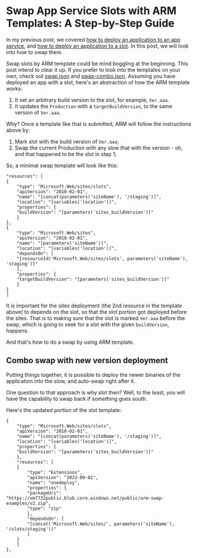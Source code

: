 # Swap App Service Slots with ARM Templates: A Step-by-Step Guide

In my previous post, we covered [how to deploy an application to an app service](./Readme.md), and [how to deploy an application to a slot](./DeployToSlot.md). In this post, we will look into how to swap them.

Swap slots by ARM template could be mind boggling at the beginning. This post intend to clear it up. If you prefer to look into the templates on your own, check out [swap.json](./ARM/swap.json) and [swap-combo.json](./ARM/swap-combo.json). Assuming you have deployed an app with a slot, here's an abstraction of how the ARM template works:

1. It set an arbitrary build version to the slot, for example, `Ver.aaa`.
2. It updates the `Production` with a `targetBuildVersion`, to the same version of `Ver.aaa`.

Why? Once a template like that is submitted, ARM will follow the instructions above by:

1. Mark slot with the build version of `Ver.aaa`;
2. Swap the current Production with any slow that with the version - oh, and that happened to be the slot in step 1;

So, a minimal swap template will look like this:

```jsonc
"resources": [
{
    "type": "Microsoft.Web/sites/slots",
    "apiVersion": "2018-02-01",
    "name": "[concat(parameters('siteName'), '/staging')]",
    "location": "[variables('location')]",
    "properties": {
    "buildVersion": "[parameters('sites_buildVersion')]"
    }
},
{
    "type": "Microsoft.Web/sites",
    "apiVersion": "2018-02-01",
    "name": "[parameters('siteName')]",
    "location": "[variables('location')]",
    "dependsOn": [
    "[resourceId('Microsoft.Web/sites/slots', parameters('siteName'), 'staging')]"
    ],
    "properties": {
    "targetBuildVersion": "[parameters('sites_buildVersion')]"
    }
}
]
```

It is important for the sites deployment (the 2nd resource in the template above) to depends on the slot, so that the slot portion got deployed before the sites. That is to making sure that the slot is marked `Ver.aaa` before the swap, which is going to seek for a slot with the given `buildVersion`, happens.

And that's how to do a swap by using ARM template.

## Combo swap with new version deployment

Putting things together, it is possible to deploy the newer binaries of the application into the slow, and auto-swap right after it.

One question to that approach is why slot then? Well, to the least, you will have the capability to swap back if something goes south.

Here's the updated portion of the slot template:

```jsonc
{
    "type": "Microsoft.Web/sites/slots",
    "apiVersion": "2018-02-01",
    "name": "[concat(parameters('siteName'), '/staging')]",
    "location": "[variables('location')]",
    "properties": {
    "buildVersion": "[parameters('sites_buildVersion')]"
    },
    "resources": [
    {
        "type": "Extensions",
        "apiVersion": "2022-09-01",
        "name": "onedeploy",
        "properties": {
        "packageUri": "https://xm7732public.blob.core.windows.net/public/arm-swap-examples/v2.zip",
        "type": "zip"
        },
        "dependsOn": [
        "[concat('Microsoft.Web/sites/', parameters('siteName'), '/slots/staging')]"
        ]
    }
    ]
},
```

